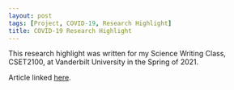 ```yaml
---
layout: post
tags: [Project, COVID-19, Research Highlight]
title: COVID-19 Research Highlight
---
```

This research highlight was written for my Science Writing Class, CSET2100, at Vanderbilt University in the Spring of 2021.

Article linked [here](https://nbviewer.jupyter.org/github/jeffreycheng3421/jeffreycheng3421.github.io/blob/master/CSET2100/CovidResearchHighlight.pdf).
